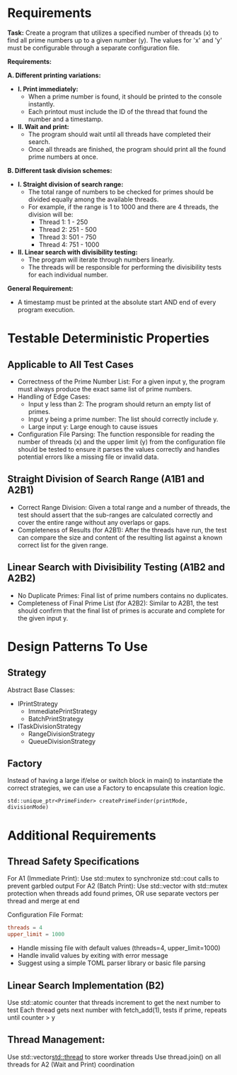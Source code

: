 # Requirements

**Task:** Create a program that utilizes a specified number of threads (x) to find all prime numbers up to a given number (y). The values for 'x' and 'y' must be configurable through a separate configuration file.

**Requirements:**

**A. Different printing variations:**

*   **I. Print immediately:**
    *   When a prime number is found, it should be printed to the console instantly.
    *   Each printout must include the ID of the thread that found the number and a timestamp.
*   **II. Wait and print:**
    *   The program should wait until all threads have completed their search.
    *   Once all threads are finished, the program should print all the found prime numbers at once.

**B. Different task division schemes:**

*   **I. Straight division of search range:**
    *   The total range of numbers to be checked for primes should be divided equally among the available threads.
    *   For example, if the range is 1 to 1000 and there are 4 threads, the division will be:
        *   Thread 1: 1 - 250
        *   Thread 2: 251 - 500
        *   Thread 3: 501 - 750
        *   Thread 4: 751 - 1000
*   **II. Linear search with divisibility testing:**
    *   The program will iterate through numbers linearly.
    *   The threads will be responsible for performing the divisibility tests for each individual number.

**General Requirement:**

*   A timestamp must be printed at the absolute start AND end of every program execution.

# Testable Deterministic Properties

## Applicable to All Test Cases
- Correctness of the Prime Number List: For a given input y, the program must always produce the exact same list of prime numbers.
- Handling of Edge Cases:
    - Input y less than 2: The program should return an empty list of primes.
    - Input y being a prime number: The list should correctly include y.
    - Large input y: Large enough to cause issues
- Configuration File Parsing: The function responsible for reading the number of threads (x) and the upper limit (y) from the configuration file should be tested to ensure it parses the values correctly and handles potential errors like a missing file or invalid data.

## Straight Division of Search Range (A1B1 and A2B1)
- Correct Range Division:  Given a total range and a number of threads, the test should assert that the sub-ranges are calculated correctly and cover the entire range without any overlaps or gaps.
- Completeness of Results (for A2B1): After the threads have run, the test can compare the size and content of the resulting list against a known correct list for the given range.

## Linear Search with Divisibility Testing (A1B2 and A2B2)
- No Duplicate Primes: Final list of prime numbers contains no duplicates.
- Completeness of Final Prime List (for A2B2): Similar to A2B1, the test should confirm that the final list of primes is accurate and complete for the given input y.

# Design Patterns To Use

## Strategy
Abstract Base Classes:
- IPrintStrategy
    - ImmediatePrintStrategy
    - BatchPrintStrategy
- ITaskDivisionStrategy
    - RangeDivisionStrategy
    - QueueDivisionStrategy

## Factory
Instead of having a large if/else or switch block in main() to instantiate the correct strategies, we can use a Factory to encapsulate this creation logic.

`std::unique_ptr<PrimeFinder> createPrimeFinder(printMode, divisionMode)`


# Additional Requirements

## Thread Safety Specifications

For A1 (Immediate Print): Use std::mutex to synchronize std::cout calls to prevent garbled output
For A2 (Batch Print): Use std::vector<int> with std::mutex protection when threads add found primes, OR use separate vectors per thread and merge at end

Configuration File Format:
```toml
threads = 4
upper_limit = 1000
```

- Handle missing file with default values (threads=4, upper_limit=1000)
- Handle invalid values by exiting with error message
- Suggest using a simple TOML parser library or basic file parsing

## Linear Search Implementation (B2)
Use std::atomic<int> counter that threads increment to get the next number to test
Each thread gets next number with fetch_add(1), tests if prime, repeats until counter > y

## Thread Management:
Use std::vector<std::thread> to store worker threads
Use thread.join() on all threads for A2 (Wait and Print) coordination
